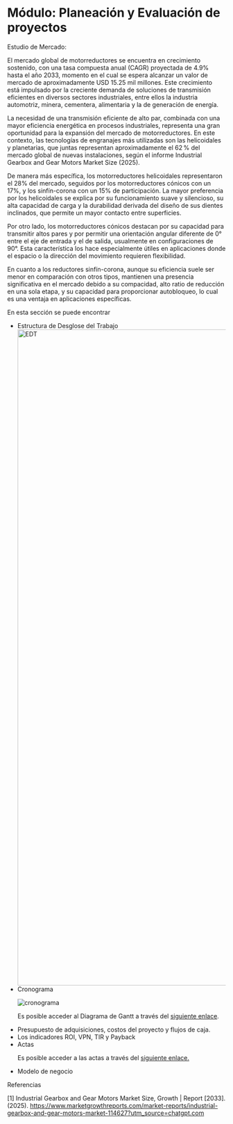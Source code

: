 # Módulo: Planeación y Evaluación de proyectos

Estudio de Mercado:

El mercado global de motorreductores se encuentra en crecimiento sostenido, con una tasa compuesta anual (CAGR) proyectada de 4.9\% hasta el año 2033, momento en el cual se espera alcanzar un valor de mercado de aproximadamente USD 15.25 mil millones. Este crecimiento está impulsado por la creciente demanda de soluciones de transmisión eficientes en diversos sectores industriales, entre ellos la industria automotriz, minera, cementera, alimentaria y la de generación de energía.

La necesidad de una transmisión eficiente de alto par, combinada con una mayor eficiencia energética en procesos industriales, representa una gran oportunidad para la expansión del mercado de motorreductores. En este contexto, las tecnologías de engranajes más utilizadas son las helicoidales y planetarias, que juntas representan aproximadamente el 62 % del mercado global de nuevas instalaciones, según el informe Industrial Gearbox and Gear Motors Market Size (2025).

De manera más específica, los motorreductores helicoidales representaron el 28\% del mercado, seguidos por los motorreductores cónicos con un 17\%, y los sinfín-corona con un 15\% de participación. La mayor preferencia por los helicoidales se explica por su funcionamiento suave y silencioso, su alta capacidad de carga y la durabilidad derivada del diseño de sus dientes inclinados, que permite un mayor contacto entre superficies.

Por otro lado, los motorreductores cónicos destacan por su capacidad para transmitir altos pares y por permitir una orientación angular diferente de 0° entre el eje de entrada y el de salida, usualmente en configuraciones de 90°. Esta característica los hace especialmente útiles en aplicaciones donde el espacio o la dirección del movimiento requieren flexibilidad.

En cuanto a los reductores sinfín-corona, aunque su eficiencia suele ser menor en comparación con otros tipos, mantienen una presencia significativa en el mercado debido a su compacidad, alto ratio de reducción en una sola etapa, y su capacidad para proporcionar autobloqueo, lo cual es una ventaja en aplicaciones específicas.

En esta sección se puede encontrar
<ul>
  <li> Estructura de Desglose del Trabajo</li>
  
  <img width="5521" height="1510" alt="EDT" src="https://github.com/user-attachments/assets/b7653acf-08df-468a-9e43-a88154f3f635" />

  <li> Cronograma </li>

  ![cronograma](https://github.com/user-attachments/assets/8cd6adb6-3c65-43d1-a20f-e7fd5533bf81)
  
  Es posible acceder al Diagrama de Gantt a través del [siguiente enlace](https://shimmer-lead-6d0.notion.site/Proyecto-Automatizaci-n-Procesos-de-Manufactura-Motoreductores-RAMFE-28915cdb5cdc81e3877df6fa38bb0c1d?source=copy_link).
  
  <li> Presupuesto de adquisiciones, costos del proyecto y flujos de caja. </li>
  <li> Los indicadores ROI, VPN, TIR y Payback </li>
  <li> Actas </li>

  Es posible acceder a las actas a través del [siguiente enlace.](https://drive.google.com/drive/folders/1U3PpoWG9muUpDJTKn5vSGh2F7Ffd8Fdt?usp=sharing)
  
  <li> Modelo de negocio </li>
</ul>


Referencias

[1] Industrial Gearbox and Gear Motors Market Size, Growth | Report [2033]. (2025). https://www.marketgrowthreports.com/market-reports/industrial-gearbox-and-gear-motors-market-114627?utm_source=chatgpt.com
